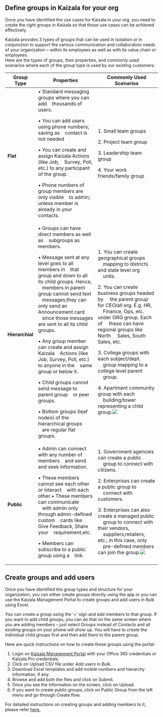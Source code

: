 [5]: http://manage.kaiza.la/
[6]: https://support.office.com/en-us/article/Kaizala-Groups-858bead0-f99b-4215-83c6-b8812bbe3edd
## Define groups in Kaizala for your org   
Once you have identified the use cases for Kaizala in your org, you need to create the right groups in Kaizala so that those use cases can be achieved effectively.<p>
Kaizala provides 3 types of groups that can be used in isolation or in conjunction to support the various communication and collaboration needs of your organization – within its employees as well as with its value chain or employees.  
Here are the types of groups, their properties, and commonly used scenarios where each of the group type is used by our existing customers: 

| Group Type   |      Properties     |  Commonly Used Scenarios|
|----------|-------------|------|
|**Flat**|•	Standard messaging groups where you can add &nbsp;&nbsp;&nbsp;thousands of users.<p>•	You can add users using phone numbers; saving as &nbsp;&nbsp;&nbsp;contact is not needed<p>•	You can create and assign Kaizala Actions (like Job, &nbsp;&nbsp;&nbsp;Survey, Poll, etc.) to any participant of the group.<p>•	Phone numbers of group members are only visible &nbsp;&nbsp;&nbsp;to admin; unless member is already in your contacts.| 1.	Small team groups<p><p> 2.	Project team group<p> 3. Leadership team group<p> 4.	Your work friends/family group| 
|**Hierarchial**|•	Groups can have direct members as well as &nbsp;&nbsp;&nbsp;subgroups as members.<p>•	Message sent at any level goes to all members in &nbsp;&nbsp;&nbsp;that group and down to all its child groups. Hence, &nbsp;&nbsp;&nbsp;members in parent group cannot send text &nbsp;&nbsp;&nbsp;messages;they can only send an Announcement card &nbsp;&nbsp;&nbsp;since those messages are sent to all its child groups.<p>•	Any group member can create and assign Kaizala &nbsp;&nbsp;&nbsp;Actions (like Job, Survey, Poll, etc.) to anyone in the &nbsp;&nbsp;&nbsp;same group or below it.<p>•	Child groups cannot send message to parent group &nbsp;&nbsp;&nbsp;or peer groups.<p>•	Bottom groups (leaf nodes) of the hierarchical groups &nbsp;&nbsp;&nbsp;are regular flat groups.  |1.	You can create geographical groups &nbsp;&nbsp;&nbsp;&nbsp;mapping to districts and state level org &nbsp;&nbsp;&nbsp;&nbsp;units.<p><p>2.	You can create business groups headed by &nbsp;&nbsp;&nbsp;&nbsp;the parent group for CEO/all org. E.g. HR, &nbsp;&nbsp;&nbsp;&nbsp;Finance, Ops, etc. under ORG group. Each of &nbsp;&nbsp;&nbsp;&nbsp;these can have regional groups like North &nbsp;&nbsp;&nbsp;&nbsp;Sales, South Sales, etc.<p>3.	College groups with each subject/dept. &nbsp;&nbsp;&nbsp;&nbsp;group mapping to a college level parent &nbsp;&nbsp;&nbsp;&nbsp;group.<p>4.	Apartment community group with each &nbsp;&nbsp;&nbsp;&nbsp;building/tower representing a child group.![](https://github.com/Microsoft/kaizala-docs-preview/blob/master/kaizala/PartnerDocs/Images/Hirarical.png)| 
|**Public**|•	Admin can connect with any number of members &nbsp;&nbsp;&nbsp;and send and seek information.<p>•	These members cannot see each other or interact &nbsp;&nbsp;&nbsp;with each other.•	These members can communicate &nbsp;&nbsp;&nbsp;with admin only through admin-defined custom &nbsp;&nbsp;&nbsp;cards like Give Feedback, Share your &nbsp;&nbsp;&nbsp;requirement,etc.<p>•	Members can subscribe to a public group using a &nbsp;&nbsp;&nbsp;link.|1.	Government agencies can create a public &nbsp;&nbsp;&nbsp;&nbsp;group to connect with citizens.<p>2.	Enterprises can create a public group to &nbsp;&nbsp;&nbsp;&nbsp;connect with customers.<p>3. Enterprises can also create a managed public &nbsp;&nbsp;&nbsp;&nbsp;group to connect with their vendors, &nbsp;&nbsp;&nbsp;&nbsp;suppliers,retailers, etc.; in this case, only &nbsp;&nbsp;&nbsp;&nbsp;pre-defined members can join the group.![](https://github.com/Microsoft/kaizala-docs-preview/blob/master/kaizala/PartnerDocs/Images/Public%20group.png)|
  
##  Create groups and add users  
Once you have identified the group types and structure for your organization, you can either create groups directly using the app or you can use the Kaizala Management Portal to create groups and add users in Bulk using Excel.<p>
You can create a group using the ‘+’ sign and add members to that group. If you want to add child groups, you can do that on the same screen where you are adding members – just select Groups instead of Contacts and all existing groups on your phone will show up. You will have to create the individual child groups first and then add them to the parent group.<p>
Here are quick instructions on how to create these groups using the portal:<p> 
1.	Login on [Kaizala Management Portal][5] with your Office 365 credentials or Kaizala Pro credentials.
2.	Click on Upload CSV file under Add users in Bulk.
3.	Download Excel templates and add mobile numbers and hierarchy information, if any.  
4.	Browse and add both the files and click on Submit.
5.	Once you see the information on the screen, click on Upload.
6.	If you want to create public groups, click on Public Group from the left menu and go through Create flow.
  
For detailed instructions on creating groups and adding members to it, please refer [here.][6]  
